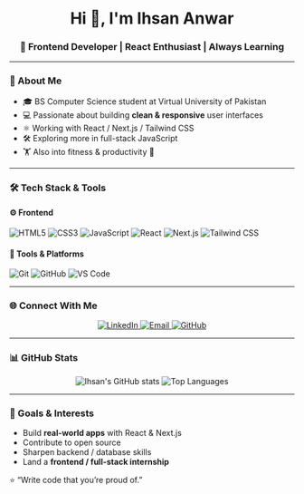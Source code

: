 <!-- Profile README for Ihsan Anwar -->

<h1 align="center">Hi 👋, I'm Ihsan Anwar</h1>
<h3 align="center">🚀 Frontend Developer | React Enthusiast | Always Learning</h3>

---

### 🧠 About Me
- 🎓 BS Computer Science student at Virtual University of Pakistan  
- 💻 Passionate about building **clean & responsive** user interfaces  
- ⚛️ Working with React / Next.js / Tailwind CSS  
- 🛠️ Exploring more in full-stack JavaScript  
- 🏋️ Also into fitness & productivity 💪  

---

### 🛠️ Tech Stack & Tools

#### ⚙️ Frontend
![HTML5](https://img.shields.io/badge/HTML5-E34F26?style=for-the-badge&logo=html5&logoColor=white)
![CSS3](https://img.shields.io/badge/CSS3-1572B6?style=for-the-badge&logo=css3&logoColor=white)
![JavaScript](https://img.shields.io/badge/JavaScript-F7E018?style=for-the-badge&logo=javascript&logoColor=black)
![React](https://img.shields.io/badge/React-20232A?style=for-the-badge&logo=react&logoColor=61DAFB)
![Next.js](https://img.shields.io/badge/Next.js-000000?style=for-the-badge&logo=nextdotjs&logoColor=white)
![Tailwind CSS](https://img.shields.io/badge/Tailwind_CSS-38B2AC?style=for-the-badge&logo=tailwind-css&logoColor=white)

#### 🧰 Tools & Platforms
![Git](https://img.shields.io/badge/Git-F05033?style=for-the-badge&logo=git&logoColor=white)
![GitHub](https://img.shields.io/badge/GitHub-181717?style=for-the-badge&logo=github&logoColor=white)
![VS Code](https://img.shields.io/badge/VS%20Code-007ACC?style=for-the-badge&logo=visual-studio-code&logoColor=white)

---

### 🌐 Connect With Me

<p align="center">
  <a href="https://www.linkedin.com/in/ihsan-anwar-243964353/" target="_blank">
    <img src="https://img.shields.io/badge/LinkedIn-0077B5?style=for-the-badge&logo=linkedin&logoColor=white" alt="LinkedIn" />
  </a>
  <a href="mailto:ihsan.anwar4321@gmail.com" target="_blank">
    <img src="https://img.shields.io/badge/Email-D14836?style=for-the-badge&logo=gmail&logoColor=white" alt="Email" />
  </a>
  <a href="https://github.com/IHSAN-ANWAR" target="_blank">
    <img src="https://img.shields.io/badge/GitHub-181717?style=for-the-badge&logo=github&logoColor=white" alt="GitHub" />
  </a>
</p>

---

### 📊 GitHub Stats

<p align="center">
  <img src="https://github-readme-stats.vercel.app/api?username=IHSAN-ANWAR&show_icons=true&theme=tokyonight" alt="Ihsan's GitHub stats" />
  <img src="https://github-readme-stats.vercel.app/api/top-langs/?username=IHSAN-ANWAR&layout=compact&theme=tokyonight" alt="Top Languages" />
</p>

---

### 🚀 Goals & Interests
- Build **real-world apps** with React & Next.js  
- Contribute to open source  
- Sharpen backend / database skills  
- Land a **frontend / full-stack internship**  

⭐ “Write code that you’re proud of.”  
